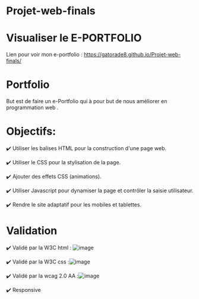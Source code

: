 # Projet-web-finals
# Visualiser le E-PORTFOLIO 
Lien pour voir mon e-portfolio : https://gatorade8.github.io/Projet-web-finals/

# Portfolio
But est de faire un e-Portfolio qui à pour but de nous améliorer en programmation web .

# Objectifs: 
✔️ Utiliser les balises HTML pour la construction d'une page web.

✔️ Utiliser le CSS pour la stylisation de la page.

✔️ Ajouter des effets CSS (animations).

✔️ Utiliser Javascript pour dynamiser la page et contrôler la saisie utilisateur.

✔️ Rendre le site adaptatif pour les mobiles et tablettes.

# Validation
✔️ Validé par la W3C html : ![image](https://github.com/Gatorade8/Projet-web-finals/assets/144896549/434f4284-0179-40c8-b4db-b66b800b22f8)

✔️ Validé par la W3C css :![image](https://github.com/Gatorade8/Projet-web-finals/assets/144896549/bd7a8bfb-7bb7-4821-a19b-96fb9cc74b9e)

✔️ Validé par la wcag 2.0 AA :![image](https://github.com/Gatorade8/Projet-web-finals/assets/144896549/c0379fdd-9bde-4609-80d5-1b0f8fc11fe9)

✔️ Responsive 




 
